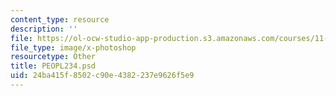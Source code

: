 ```yaml
---
content_type: resource
description: ''
file: https://ol-ocw-studio-app-production.s3.amazonaws.com/courses/11-123-big-plans-and-mega-urban-landscapes-spring-2014/24ba415f8502c90e4382237e9626f5e9_PEOPL234.psd
file_type: image/x-photoshop
resourcetype: Other
title: PEOPL234.psd
uid: 24ba415f-8502-c90e-4382-237e9626f5e9
---
```


